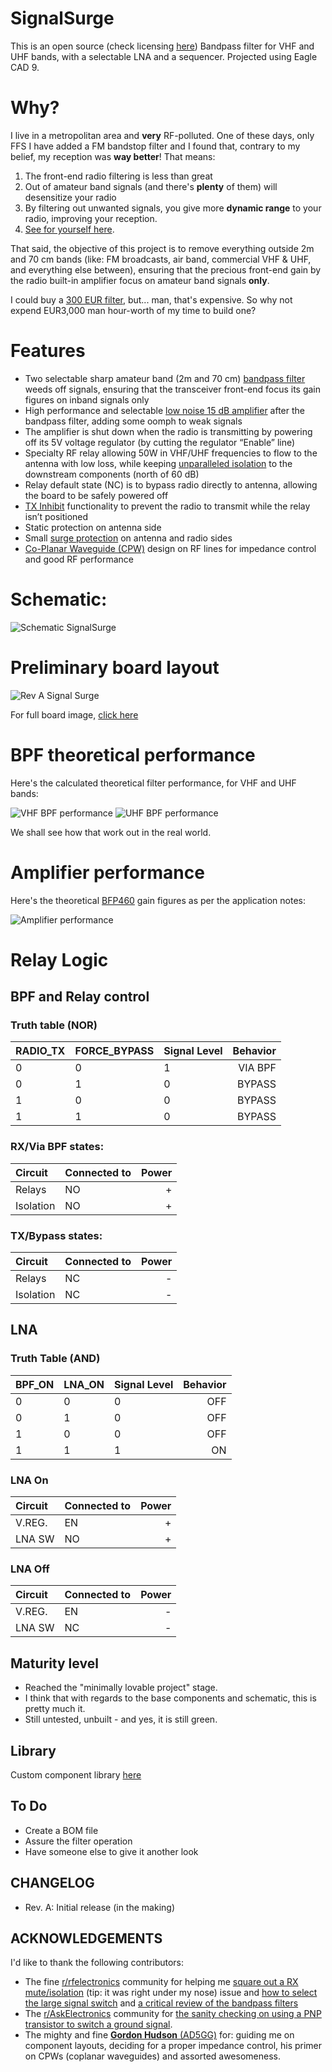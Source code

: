 # SignalSurge

This is an open source (check licensing [here](https://github.com/rfrht/SignalSurge/blob/main/LICENSE)) Bandpass filter for VHF and UHF bands, with a selectable LNA and a sequencer. Projected using Eagle CAD 9.

# Why?
I live in a metropolitan area and **very** RF-polluted. One of these days, only FFS I have added a FM bandstop filter and I found that, contrary to my belief, my reception was **way better**! That means:

1. The front-end radio filtering is less than great
2. Out of amateur band signals (and there's **plenty** of them) will desensitize your radio
3. By filtering out unwanted signals, you give more **dynamic range** to your radio, improving your reception.
4. [See for yourself here](https://www.reddit.com/r/amateurradio/comments/1gxahma/noticeable_improvement_in_ft991a_2m_rx_when_using/).

That said, the objective of this project is to remove everything outside 2m and 70 cm bands (like: FM broadcasts, air band, commercial VHF & UHF, and everything else between), ensuring that the precious front-end gain by the radio built-in amplifier focus on amateur band signals **only**.

I could buy a [300 EUR filter](https://antennas-amplifiers.com/double-2x200w-bandpass-filter-144-148mhz-430-450mhz/), but... man, that's expensive. So why not expend EUR3,000 man hour-worth of my time to build one?

# Features
* Two selectable sharp amateur band (2m and 70 cm) [bandpass filter](#bpf-theoretical-performance) weeds off signals, ensuring that the transceiver front-end focus its gain figures on inband signals only
* High performance and selectable [low noise 15 dB amplifier](#amplifier-performance) after the bandpass filter, adding some oomph to weak signals
* The amplifier is shut down when the radio is transmitting by powering off its 5V voltage regulator (by cutting the regulator “Enable” line)
* Specialty RF relay allowing 50W in VHF/UHF frequencies to flow to the antenna with low loss, while keeping [unparalleled isolation](https://www.reddit.com/r/rfelectronics/comments/1h5mthn/comment/m0de8n7/) to the downstream components (north of 60 dB)
* Relay default state (NC) is to bypass radio directly to antenna, allowing the board to be safely powered off
* [TX Inhibit](https://iw0ffk.wordpress.com/2018/09/21/tx-inhibit-how-to-simplify-the-tx-rx-sequencing/) functionality to prevent the radio to transmit while the relay isn’t positioned
* Static protection on antenna side
* Small [surge protection](https://www.digikey.com/en/products/detail/eaton-electronics-division/0603ESDA2-TR2/3681416) on antenna and radio sides
* [Co-Planar Waveguide (CPW)](https://resources.altium.com/p/pros-and-cons-of-different-high-frequency-transmission-line-types) design on RF lines for impedance control and good RF performance

# Schematic: 

![Schematic SignalSurge](https://github.com/rfrht/SignalSurge/blob/main/others/schematic.png)

# Preliminary board layout
![Rev A Signal Surge](https://github.com/rfrht/SignalSurge/blob/main/others/SS.png)

For full board image, [click here](https://github.com/rfrht/SignalSurge/blob/main/others/SS.png)

# BPF theoretical performance
Here's the calculated theoretical filter performance, for VHF and UHF bands:

![VHF BPF performance](https://github.com/rfrht/SignalSurge/blob/main/others/bpf-vhf.png)
![UHF BPF performance](https://github.com/rfrht/SignalSurge/blob/main/others/bpf-uhf.png)

We shall see how that work out in the real world.

# Amplifier performance
Here's the theoretical [BFP460](https://www.infineon.com/cms/en/product/rf/rf-transistor/low-noise-rf-transistors/bfp460/) gain figures as per the application notes:

![Amplifier performance](https://github.com/rfrht/SignalSurge/blob/main/others/bfp460-gain-fig.png)

# Relay Logic

## BPF and Relay control
### Truth table (NOR)
| RADIO_TX | FORCE_BYPASS | Signal Level | Behavior |
:---|---|---|---:
| 0 | 0 | 1 | VIA BPF |
| 0 | 1 | 0 | BYPASS |
| 1 | 0 | 0 | BYPASS |
| 1 | 1 | 0 | BYPASS |

### RX/Via BPF states:
| Circuit | Connected to  | Power |
:---------|---------------|--------:
| Relays  | NO | + |
| Isolation | NO | + |

### TX/Bypass states:
| Circuit | Connected to  | Power |
:---------|---------------|--------:
| Relays  | NC | - |
| Isolation | NC | - |

## LNA 
### Truth Table (AND)
| BPF_ON | LNA_ON | Signal Level | Behavior |
:---|---|---|---:
| 0 | 0 | 0 | OFF |
| 0 | 1 | 0 | OFF |
| 1 | 0 | 0 | OFF |
| 1 | 1 | 1 | ON |

### LNA On
| Circuit | Connected to  | Power |
:---------|---------------|--------:
| V.REG.  | EN | + |
| LNA SW  | NO | + |


### LNA Off
| Circuit | Connected to  | Power |
:---------|---------------|--------:
| V.REG.  | EN | - |
| LNA SW  | NC | - |

## Maturity level
* Reached the "minimally lovable project" stage.
* I think that with regards to the base components and schematic, this is pretty much it.
* Still untested, unbuilt - and yes, it is still green.

## Library
Custom component library [here](https://github.com/rfrht/FT991A-PAT/blob/master/Schematic/aarf.lbr)

## To Do
* Create a BOM file
* Assure the filter operation
* Have someone else to give it another look

## CHANGELOG
* Rev. A: Initial release (in the making)

## ACKNOWLEDGEMENTS
I'd like to thank the following contributors:
* The fine [r/rfelectronics](https://www.reddit.com/r/rfelectronics/) community for helping me [square out a RX mute/isolation](https://www.reddit.com/r/rfelectronics/comments/1h0pffq/help_me_reuse_this_circuit/) (tip: it was right under my nose) issue and [how to select the large signal switch](https://www.reddit.com/r/rfelectronics/comments/1h5mthn/help_select_high_power_50w_uhf_switch/) and [a critical review of the bandpass filters](https://www.reddit.com/r/rfelectronics/comments/1hk1mgi/sanity_check_in_vhf_uhf_bpf_filters/)
* The [r/AskElectronics](https://www.reddit.com/r/AskElectronics/) community for [the sanity checking on using a PNP transistor to switch a ground signal](https://www.reddit.com/r/AskElectronics/comments/1hanp3u/will_this_switch_when_tx_gnd_is_grounded/).
* The mighty and fine [**Gordon Hudson** (AD5GG)](https://www.qrz.com/db/AD5GG) for: guiding me on component layouts, deciding for a proper impedance control, his primer on CPWs (coplanar waveguides) and assorted awesomeness.
